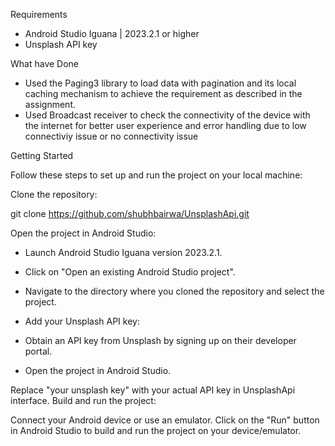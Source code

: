 Requirements

- Android Studio Iguana | 2023.2.1 or higher
- Unsplash API key

What have Done
- Used the Paging3 library to load data with pagination and its local caching mechanism to achieve the requirement as described in the assignment.
- Used Broadcast receiver to check the connectivity of the device with the internet for better user experience and error handling due to low connectiviy issue or no connectivity issue


Getting Started

Follow these steps to set up and run the project on your local machine:

Clone the repository:


git clone https://github.com/shubhbairwa/UnsplashApi.git


Open the project in Android Studio:

- Launch Android Studio Iguana version 2023.2.1.
- Click on "Open an existing Android Studio project".
- Navigate to the directory where you cloned the repository and select the project.
- Add your Unsplash API key:

- Obtain an API key from Unsplash by signing up on their developer portal.
- Open the project in Android Studio.

Replace "your unsplash key" with your actual API key in UnsplashApi interface.
Build and run the project:

Connect your Android device or use an emulator.
Click on the "Run" button in Android Studio to build and run the project on your device/emulator.
